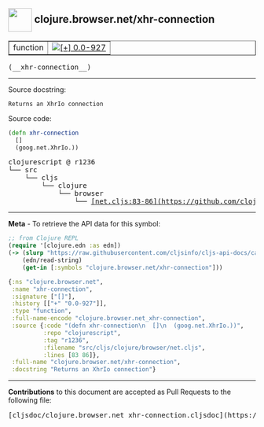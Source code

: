 ## <img width="48px" valign="middle" src="http://i.imgur.com/Hi20huC.png"> clojure.browser.net/xhr-connection

 <table border="1">
<tr>

<td>function</td>
<td><a href="https://github.com/cljsinfo/cljs-api-docs/tree/0.0-927"><img valign="middle" alt="[+] 0.0-927" src="https://img.shields.io/badge/+-0.0--927-lightgrey.svg"></a> </td>
</tr>
</table>

 <samp>
(__xhr-connection__)<br>
</samp>

---




Source docstring:

```
Returns an XhrIo connection
```

Source code:

```clj
(defn xhr-connection
  []
  (goog.net.XhrIo.))
```

 <pre>
clojurescript @ r1236
└── src
    └── cljs
        └── clojure
            └── browser
                └── <ins>[net.cljs:83-86](https://github.com/clojure/clojurescript/blob/r1236/src/cljs/clojure/browser/net.cljs#L83-L86)</ins>
</pre>


---

__Meta__ - To retrieve the API data for this symbol:

```clj
;; from Clojure REPL
(require '[clojure.edn :as edn])
(-> (slurp "https://raw.githubusercontent.com/cljsinfo/cljs-api-docs/catalog/cljs-api.edn")
    (edn/read-string)
    (get-in [:symbols "clojure.browser.net/xhr-connection"]))
```

```clj
{:ns "clojure.browser.net",
 :name "xhr-connection",
 :signature ["[]"],
 :history [["+" "0.0-927"]],
 :type "function",
 :full-name-encode "clojure.browser.net_xhr-connection",
 :source {:code "(defn xhr-connection\n  []\n  (goog.net.XhrIo.))",
          :repo "clojurescript",
          :tag "r1236",
          :filename "src/cljs/clojure/browser/net.cljs",
          :lines [83 86]},
 :full-name "clojure.browser.net/xhr-connection",
 :docstring "Returns an XhrIo connection"}

```

---

__Contributions__ to this document are accepted as Pull Requests to the following file:

 <pre>
[cljsdoc/clojure.browser.net_xhr-connection.cljsdoc](https://github.com/cljsinfo/cljs-api-docs/blob/master/cljsdoc/clojure.browser.net_xhr-connection.cljsdoc)
</pre>

